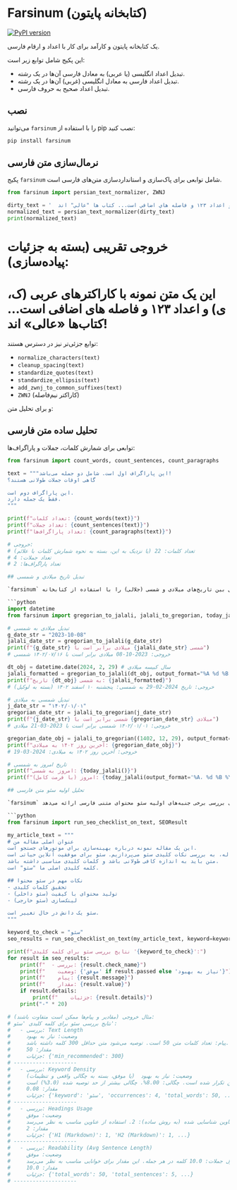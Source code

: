 # Farsinum (کتابخانه پایتون)

[![PyPI version](https://badge.fury.io/py/farsinum.svg)](https://badge.fury.io/py/farsinum)

<!-- بعد از انتشار در PyPI، لینک بالا فعال می‌شود -->
<!-- می‌توانید بج‌ها و اطلاعات بیشتری اضافه کنید -->

یک کتابخانه پایتون  و کارآمد برای کار با اعداد و ارقام فارسی.

این پکیج شامل توابع زیر است:
*   تبدیل اعداد انگلیسی (یا عربی) به معادل فارسی آن‌ها در یک رشته.
*   تبدیل اعداد فارسی به معادل انگلیسی (غربی) آن‌ها در یک رشته.
*   تبدیل اعداد صحیح به حروف فارسی.

## نصب

می‌توانید `farsinum` را با استفاده از pip نصب کنید:


```bash
pip install farsinum
```




## نرمال‌سازی متن فارسی

پکیج `farsinum` شامل توابعی برای پاک‌سازی و استانداردسازی متن‌های فارسی است.


```python
from farsinum import persian_text_normalizer, ZWNJ

dirty_text = '  اين يك متن نمونه با كاراكترهاي عربي (ك، ي) و اعداد ١٢٣ و فاصله هاي اضافي است... كتاب ها "عالي" اند!  '
normalized_text = persian_text_normalizer(dirty_text)
print(normalized_text)
```

# خروجی تقریبی (بسته به جزئیات پیاده‌سازی):
# این یک متن نمونه با کاراکترهای عربی (ک، ی) و اعداد ۱۲۳ و فاصله های اضافی است… کتاب‌ها «عالی» اند!



توابع جزئی‌تر نیز در دسترس هستند:
* `normalize_characters(text)`
* `cleanup_spacing(text)`
* `standardize_quotes(text)`
* `standardize_ellipsis(text)`
* `add_zwnj_to_common_suffixes(text)`
* `ZWNJ` (کاراکتر نیم‌فاصله)



و برای تحلیل متن:

## تحلیل ساده متن فارسی

توابعی برای شمارش کلمات، جملات و پاراگراف‌ها:


```python
from farsinum import count_words, count_sentences, count_paragraphs

text = """این پاراگراف اول است. شامل دو جمله می‌باشد!
گاهی اوقات جملات طولانی هستند؟

این پاراگراف دوم است.
فقط یک جمله دارد.
"""

print(f"تعداد کلمات: {count_words(text)}")
print(f"تعداد جملات: {count_sentences(text)}")
print(f"تعداد پاراگراف‌ها: {count_paragraphs(text)}")

# خروجی:
# تعداد کلمات: 22 (یا نزدیک به این، بسته به نحوه شمارش کلمات با علائم)
# تعداد جملات: 4
# تعداد پاراگراف‌ها: 2

## تبدیل تاریخ میلادی و شمسی

`farsinum` امکان تبدیل بین تاریخ‌های میلادی و شمسی (جلالی) را با استفاده از کتابخانه `jdatetime` فراهم می‌کند و رابط کاربری ساده‌ای برای فرمت‌های رایج ارائه می‌دهد.

```python
import datetime
from farsinum import gregorian_to_jalali, jalali_to_gregorian, today_jalali

# تبدیل میلادی به شمسی
g_date_str = "2023-10-08"
jalali_date_str = gregorian_to_jalali(g_date_str)
print(f"{g_date_str} میلادی برابر است با {jalali_date_str} شمسی")
# خروجی: 2023-10-08 میلادی برابر است با ۱۴۰۲/۰۷/۱۶ شمسی

dt_obj = datetime.date(2024, 2, 29) # سال کبیسه میلادی
jalali_formatted = gregorian_to_jalali(dt_obj, output_format="%A %d %B %Y", use_persian_numerals=True)
print(f"تاریخ {dt_obj} به شمسی: {jalali_formatted}")
# خروجی: تاریخ 2024-02-29 به شمسی: پنجشنبه ۱۰ اسفند ۱۴۰۲ (بسته به لوکیل)

# تبدیل شمسی به میلادی
j_date_str = "۱۴۰۲/۰۱/۰۱"
gregorian_date_str = jalali_to_gregorian(j_date_str)
print(f"{j_date_str} شمسی برابر است با {gregorian_date_str} میلادی")
# خروجی: ۱۴۰۲/۰۱/۰۱ شمسی برابر است با 2023-03-21 میلادی

gregorian_date_obj = jalali_to_gregorian((1402, 12, 29), output_format=None) # آخرین روز سال ۱۴۰۲ (غیر کبیسه)
print(f"آخرین روز ۱۴۰۲ به میلادی: {gregorian_date_obj}")
# خروجی: آخرین روز ۱۴۰۲ به میلادی: 2024-03-19

# تاریخ امروز به شمسی
print(f"امروز به شمسی: {today_jalali()}")
print(f"امروز (با فرمت کامل): {today_jalali(output_format='%A، %d %B %Y')}")

## تحلیل اولیه سئو متن فارسی

`farsinum` ابزارهای ساده‌ای برای بررسی برخی جنبه‌های اولیه سئو محتوای متنی فارسی ارائه می‌دهد.

```python
from farsinum import run_seo_checklist_on_text, SEOResult

my_article_text = """
# عنوان اصلی مقاله من
این یک مقاله نمونه درباره بهینه‌سازی برای موتورهای جستجو است.
در این مقاله، به بررسی نکات کلیدی سئو می‌پردازیم. سئو برای موفقیت آنلاین حیاتی است.
متن باید به اندازه کافی طولانی باشد و کلمات کلیدی مناسبی داشته باشد.
کلمه کلیدی اصلی ما "سئو" است.

## نکات مهم در سئو محتوا
- تحقیق کلمات کلیدی
- تولید محتوای با کیفیت (سئو داخلی)
- لینک‌سازی (سئو خارجی)

سئو یک دانش در حال تغییر است.
"""

keyword_to_check = "سئو"
seo_results = run_seo_checklist_on_text(my_article_text, keyword=keyword_to_check)

print(f"نتایج بررسی سئو برای کلمه کلیدی '{keyword_to_check}':")
for result in seo_results:
    print(f"  - بررسی: {result.check_name}")
    print(f"    وضعیت: {'موفق' if result.passed else 'نیاز به بهبود'}")
    print(f"    پیام: {result.message}")
    print(f"    مقدار: {result.value}")
    if result.details:
        print(f"    جزئیات: {result.details}")
    print("-" * 20)

# مثال خروجی (مقادیر و پیام‌ها ممکن است متفاوت باشند):
# نتایج بررسی سئو برای کلمه کلیدی 'سئو':
#   - بررسی: Text Length
#     وضعیت: نیاز به بهبود
#     پیام: تعداد کلمات متن 50 است. توصیه می‌شود متن حداقل 300 کلمه داشته باشد.
#     مقدار: 50
#     جزئیات: {'min_recommended': 300}
# --------------------
#   - بررسی: Keyword Density
#     وضعیت: نیاز به بهبود  (یا موفق، بسته به چگالی واقعی و تنظیمات)
#     پیام: کلمه کلیدی 'سئو' 4 بار در متن تکرار شده است. چگالی: 8.00%. چگالی بیشتر از حد توصیه شده (3.0%) است...
#     مقدار: 0.08
#     جزئیات: {'keyword': 'سئو', 'occurrences': 4, 'total_words': 50, ...}
# --------------------
#   - بررسی: Headings Usage
#     وضعیت: موفق
#     پیام: تعداد کل عناوین شناسایی شده (به روش ساده): 2. استفاده از عناوین مناسب به نظر می‌رسد.
#     مقدار: 2
#     جزئیات: {'H1 (Markdown)': 1, 'H2 (Markdown)': 1, ...}
# --------------------
#   - بررسی: Readability (Avg Sentence Length)
#     وضعیت: موفق
#     پیام: میانگین طول جملات: 10.0 کلمه در هر جمله. این مقدار برای خوانایی مناسب به نظر می‌رسد.
#     مقدار: 10.0
#     جزئیات: {'total_words': 50, 'total_sentences': 5, ...}
# --------------------



